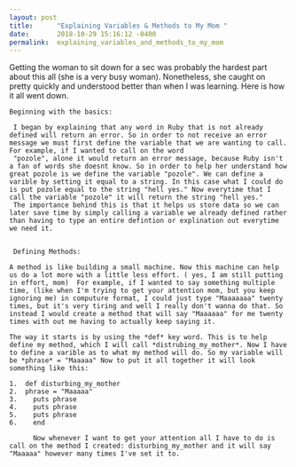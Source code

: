 ```yaml
---
layout: post
title:      "Explaining Variables & Methods to My Mom "
date:       2018-10-29 15:16:12 -0400
permalink:  explaining_variables_and_methods_to_my_mom
---
```



   Getting the woman to sit down for a sec was probably the hardest part about this all (she is a very busy woman). Nonetheless, she caught on pretty quickly and understood better than when I was learning. Here is how it all went down. 

    Beginning with the basics: 

     I began by explaining that any word in Ruby that is not already defined will return an error. So in order to not receive an error message we must first define the variable that we are wanting to call. For example, if I wanted to call on the word  
	 "pozole", alone it would return an error message, because Ruby isn't a fan of words she doesnt know. So in order to help her understand how great pozole is we define the variable "pozole". We can define a varible by setting it equal to a string. In this case what I could do is put pozole equal to the string "hell yes." Now everytime that I call the variable "pozole" it will return the string "hell yes." 
	 The importance behind this is that it helps us store data so we can later save time by simply calling a variable we already defined rather than having to type an entire defintion or explination out everytime we need it. 


	 Defining Methods: 

	A method is like building a small machine. Now this machine can help us do a lot more with a little less effort. ( yes, I am still putting in effort, mom)  For example, if I wanted to say something multiple time, (like when I'm trying to get your attention mom, but you keep ignoring me) in computure format, I could just type "Maaaaaaa" twenty times, but it's very tiring and well I really don't wanna do that. So instead I would create a method that will say "Maaaaaa" for me twenty times with out me having to actually keep saying it.
	
	The way it starts is by using the *def* key word. This is to help define my method, which I will call *distrubing_my_mother*. Now I have to define a varible as to what my method will do. So my variable will be *phrase* = "Maaaaa" Now to put it all together it will look something like this: 

```
1.  def disturbing_my_mother
2.  phrase = "Maaaaa"
3.    puts phrase 
4.    puts phrase
5.    puts phrase
6.    end 
```

          Now whenever I want to get your attention all I have to do is call on the method I created: disturbing_my_mother and it will say "Maaaaa" however many times I've set it to. 
			




